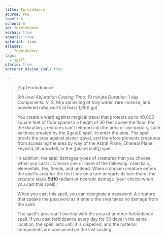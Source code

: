 ```yaml
---
title: Forbiddance
source: PHB
level: 6
school: A
id: forbiddance
verbal: true
somatic: true
material: true
aliases:
  - forbiddance
tags:
  - spell
cleric: true
sorcerer_divine_soul: true

---
```

>[!tip] Forbiddance
>
> *6th level Abjuration*
> *Casting Time:* 10 minute
> *Duration:* 1 day
> *Components:* V, S, M(a sprinkling of holy water, rare incense, and powdered ruby worth at least 1,000 gp)
>
>You create a ward against magical travel that protects up to 40,000 square feet of floor space to a height of 30 feet above the floor. For the duration, creatures can't teleport into the area or use portals, such as those created by the [[gate]] spell, to enter the area. The spell proofs the area against planar travel, and therefore prevents creatures from accessing the area by way of the Astral Plane, Ethereal Plane, Feywild, Shadowfell, or the [[plane shift]] spell.
>
>In addition, the spell damages types of creatures that you choose when you cast it. Choose one or more of the following: celestials, elementals, fey, fiends, and undead. When a chosen creature enters the spell's area for the first time on a turn or starts its turn there, the creature takes **5d10** radiant or necrotic damage (your choice when you cast this spell).
>
>When you cast this spell, you can designate a password. A creature that speaks the password as it enters the area takes no damage from the spell.
>
>The spell's area can't overlap with the area of another forbiddance spell. If you cast forbiddance every day for 30 days in the same location, the spell lasts until it is dispelled, and the material components are consumed on the last casting.
>

